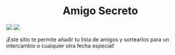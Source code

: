 <h1 align="center"> Amigo Secreto </h1>
<p align="left">
  <img src="https://img.shields.io/badge/Version%201.0-green">
  <img src="https://img.shields.io/github/stars/juanlagosp?style=social">
</p>

¡Este sitio te permite añadir tu lista de amigos y sortearlos para un intercambio o cualquier otra fecha especial!
